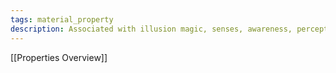 ```yaml
---
tags: material_property
description: Associated with illusion magic, senses, awareness, perception, music, the fey, the Feywild, the Wisdom ability, and the warlock archfey pact.
---
```

[[Properties Overview]]